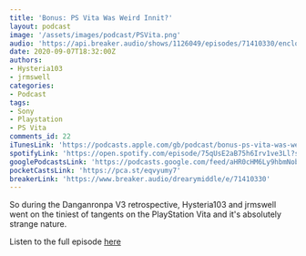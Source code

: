 ```yaml
---
title: 'Bonus: PS Vita Was Weird Innit?'
layout: podcast
image: '/assets/images/podcast/PSVita.png'
audio: 'https://api.breaker.audio/shows/1126049/episodes/71410330/enclosure.mp3'
date: 2020-09-07T18:32:00Z
authors:
- Hysteria103
- jrmswell
categories:
- Podcast
tags:
- Sony
- Playstation
- PS Vita
comments_id: 22
iTunesLink: 'https://podcasts.apple.com/gb/podcast/bonus-ps-vita-was-weird-innit/id1499022171?i=1000490383728&itsct=podcast_box&itscg=30200'
spotifyLink: 'https://open.spotify.com/episode/75qUsE2aB75h6Irv1ve3Ll?si=HG2IrNjsTIOzADtBRnK08Q'
googlePodcastsLink: 'https://podcasts.google.com/feed/aHR0cHM6Ly9hbmNob3IuZm0vcy8xM2NkZWM2NC9wb2RjYXN0L3Jzcw/episode/aHR0cHM6Ly93d3cuYnJlYWtlci5hdWRpby9kcmVhcnltaWRkbGUvZS83MTQxMDMzMA?sa=X&ved=0CAUQkfYCahcKEwjg2tDv7qDsAhUAAAAAHQAAAAAQAw'
pocketCastsLink: 'https://pca.st/eqvyumy7'
breakerLink: 'https://www.breaker.audio/drearymiddle/e/71410330'
---
```

So during the Danganronpa V3 retrospective, Hysteria103 and jrmswell went on the tiniest of tangents on the PlayStation Vita and it's absolutely strange nature.

Listen to the full episode [here](/2020/09/podcast5)